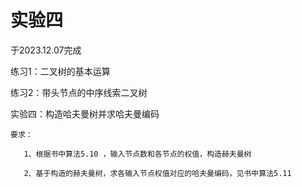 # 实验四

于2023.12.07完成

练习1：二叉树的基本运算

练习2：带头节点的中序线索二叉树

实验四：构造哈夫曼树并求哈夫曼编码

    要求：

       1、根据书中算法5.10 ，输入节点数和各节点的权值，构造赫夫曼树

       2、基于构造的赫夫曼树，求各输入节点权值对应的哈夫曼编码，见书中算法5.11